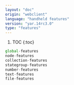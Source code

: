 ```yaml
---
layout: "doc"
origin: "webclient"
language: "handheld features"
version: "yar.14rc3.0"
type: "features"
---
```


1. TOC
{:toc}

```js
global-features
node-features
collection-features
stategroup-features
number-features
text-features
file-features
```
